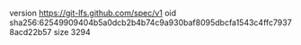 version https://git-lfs.github.com/spec/v1
oid sha256:62549909404b5a0dcb2b4b74c9a930baf8095dbcfa1543c4ffc79378acd22b57
size 3294
